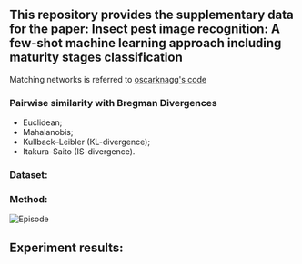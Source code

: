 ## This repository provides the supplementary data for the paper: Insect pest image recognition: A few-shot machine learning approach including maturity stages classification

Matching networks is referred to [oscarknagg's code](https://github.com/oscarknagg/few-shot)

### Pairwise similarity with Bregman Divergences

- Euclidean;
- Mahalanobis;
- Kullback–Leibler (KL-divergence);
- Itakura–Saito (IS-divergence).

### Dataset:


### Method:

![Episode](/Figures/episodeMatch.jpg)


## Experiment results:



